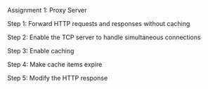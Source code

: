 Assignment 1: Proxy Server


Step 1: Forward HTTP requests and responses without caching

Step 2: Enable the TCP server to handle simultaneous connections

Step 3: Enable caching

Step 4: Make cache items expire

Step 5: Modify the HTTP response
